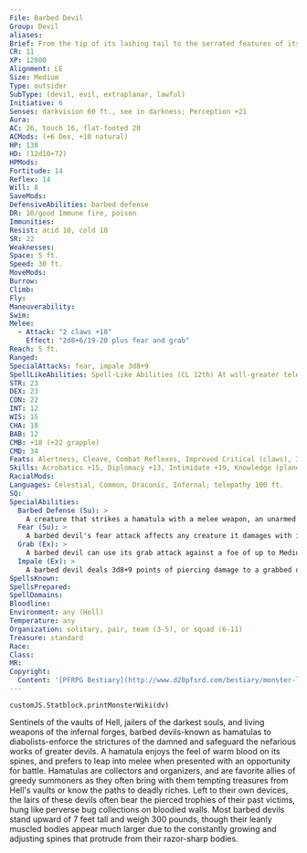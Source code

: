 ```yaml
---
File: Barbed Devil
Group: Devil
aliases: 
Brief: From the tip of its lashing tail to the serrated features of its fangfilled visage, this fiery-eyed sentinel bristles with barbs.
CR: 11
XP: 12800
Alignment: LE
Size: Medium
Type: outsider
SubType: (devil, evil, extraplanar, lawful)
Initiative: 6
Senses: darkvision 60 ft., see in darkness; Perception +21
Aura: 
AC: 26, touch 16, flat-footed 20
ACMods: (+6 Dex, +10 natural)
HP: 138
HD: (12d10+72)
HPMods: 
Fortitude: 14
Reflex: 14
Will: 8
SaveMods: 
DefensiveAbilities: barbed defense
DR: 10/good Immune fire, poison
Immunities: 
Resist: acid 10, cold 10
SR: 22
Weaknesses: 
Space: 5 ft.
Speed: 30 ft.
MoveMods: 
Burrow: 
Climb: 
Fly: 
Maneuverability: 
Swim: 
Melee: 
  - Attack: "2 claws +18"
    Effect: "2d8+6/19-20 plus fear and grab"
Reach: 5 ft.
Ranged: 
SpecialAttacks: fear, impale 3d8+9
SpellLikeAbilities: Spell-Like Abilities (CL 12th) At will-greater teleport (self plus 50 lbs. of objects only), hold person (DC 17), major image (DC 17), produce flame, pyrotechnics (DC 16), scorching ray (2 rays only) 1/day-order's wrath (DC 18), summon (level 4, 1 barbed devil 35%), unholy blight (DC 18)
STR: 23
DEX: 23
CON: 22
INT: 12
WIS: 15
CHA: 18
BAB: 12
CMB: +18 (+22 grapple)
CMD: 34
Feats: Alertness, Cleave, Combat Reflexes, Improved Critical (claws), Iron Will, Power Attack
Skills: Acrobatics +15, Diplomacy +13, Intimidate +19, Knowledge (planes) +16, Perception +21, Sense Motive +21, Spellcraft +12, Stealth +13, Survival +14
RacialMods: 
Languages: Celestial, Common, Draconic, Infernal; telepathy 100 ft.
SQ: 
SpecialAbilities:
  Barbed Defense (Su): >
    A creature that strikes a hamatula with a melee weapon, an unarmed strike, or a natural weapon takes 1d8+6 points of piercing damage from the devil's barbs. Melee weapons with reach do not endanger a user in this way.
  Fear (Su): >
    A barbed devil's fear attack affects any creature it damages with its claws. A DC 20 Will save resists this effect, otherwise the victim becomes frightened for 1d4 rounds. This is a mind-affecting fear effect. The save DC is Charisma-based.
  Grab (Ex): >
    A barbed devil can use its grab attack against a foe of up to Medium size.
  Impale (Ex): >
    A barbed devil deals 3d8+9 points of piercing damage to a grabbed opponent with a successful grapple check.
SpellsKnown: 
SpellsPrepared: 
SpellDomains: 
Bloodline: 
Environment: any (Hell)
Temperature: any
Organization: solitary, pair, team (3-5), or squad (6-11)
Treasure: standard
Race: 
Class: 
MR: 
Copyright:
  Content: '[PFRPG Bestiary](http://www.d20pfsrd.com/bestiary/monster-listings/outsiders/devil/barbed)'
---
```

```dataviewjs
customJS.Statblock.printMonsterWiki(dv)
```
Sentinels of the vaults of Hell, jailers of the darkest souls, and living weapons of the infernal forges, barbed devils-known as hamatulas to diabolists-enforce the strictures of the damned and safeguard the nefarious works of greater devils. A hamatula enjoys the feel of warm blood on its spines, and prefers to leap into melee when presented with an opportunity for battle. Hamatulas are collectors and organizers, and are favorite allies of greedy summoners as they often bring with them tempting treasures from Hell's vaults or know the paths to deadly riches. Left to their own devices, the lairs of these devils often bear the pierced trophies of their past victims, hung like perverse bug collections on bloodied walls. Most barbed devils stand upward of 7 feet tall and weigh 300 pounds, though their leanly muscled bodies appear much larger due to the constantly growing and adjusting spines that protrude from their razor-sharp bodies.
